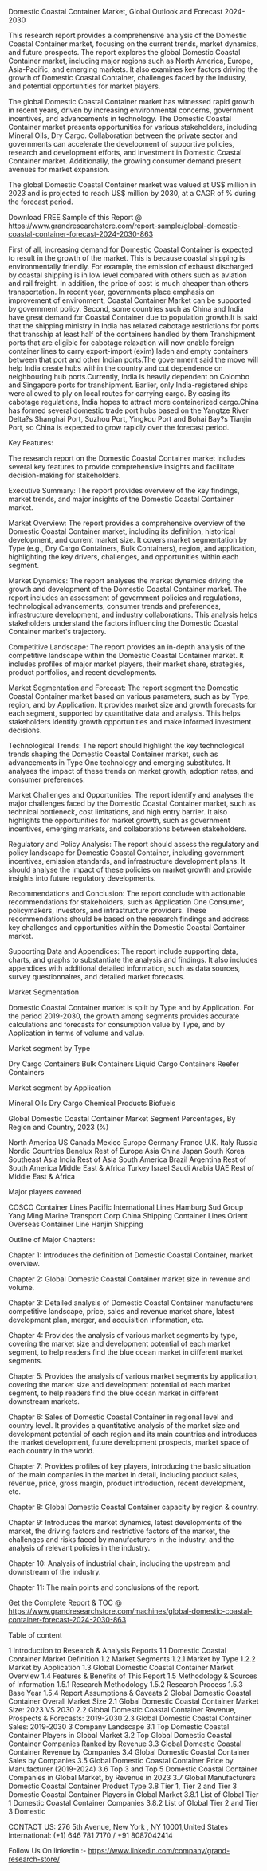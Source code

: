 Domestic Coastal Container Market, Global Outlook and Forecast 2024-2030

This research report provides a comprehensive analysis of the Domestic Coastal Container market, focusing on the current trends, market dynamics, and future prospects. The report explores the global Domestic Coastal Container market, including major regions such as North America, Europe, Asia-Pacific, and emerging markets. It also examines key factors driving the growth of Domestic Coastal Container, challenges faced by the industry, and potential opportunities for market players.

The global Domestic Coastal Container market has witnessed rapid growth in recent years, driven by increasing environmental concerns, government incentives, and advancements in technology. The Domestic Coastal Container market presents opportunities for various stakeholders, including Mineral Oils, Dry Cargo. Collaboration between the private sector and governments can accelerate the development of supportive policies, research and development efforts, and investment in Domestic Coastal Container market. Additionally, the growing consumer demand present avenues for market expansion.

The global Domestic Coastal Container market was valued at US$ million in 2023 and is projected to reach US$ million by 2030, at a CAGR of % during the forecast period.

Download FREE Sample of this Report @ https://www.grandresearchstore.com/report-sample/global-domestic-coastal-container-forecast-2024-2030-863


First of all, increasing demand for Domestic Coastal Container is expected to result in the growth of the market. This is because coastal shipping is environmentally friendly. For example, the emission of exhaust discharged by coastal shipping is in low level compared with others such as aviation and rail freight. In addition, the price of cost is much cheaper than others transportation. In recent year, governments place emphasis on improvement of environment, Coastal Container Market can be supported by government policy. Second, some countries such as China and India have great demand for Coastal Container due to population growth.It is said that the shipping ministry in India has relaxed cabotage restrictions for ports that transship at least half of the containers handled by them Transhipment ports that are eligible for cabotage relaxation will now enable foreign container lines to carry export-import (exim) laden and empty containers between that port and other Indian ports.The government said the move will help India create hubs within the country and cut dependence on neighbouring hub ports.Currently, India is heavily dependent on Colombo and Singapore ports for transhipment. Earlier, only India-registered ships were allowed to ply on local routes for carrying cargo. By easing its cabotage regulations, India hopes to attract more containerized cargo.China has formed several domestic trade port hubs based on the Yangtze River Delta?s Shanghai Port, Suzhou Port, Yingkou Port and Bohai Bay?s Tianjin Port, so China is expected to grow rapidly over the forecast period.

Key Features:

The research report on the Domestic Coastal Container market includes several key features to provide comprehensive insights and facilitate decision-making for stakeholders.

Executive Summary: The report provides overview of the key findings, market trends, and major insights of the Domestic Coastal Container market.

Market Overview: The report provides a comprehensive overview of the Domestic Coastal Container market, including its definition, historical development, and current market size. It covers market segmentation by Type (e.g., Dry Cargo Containers, Bulk Containers), region, and application, highlighting the key drivers, challenges, and opportunities within each segment.

Market Dynamics: The report analyses the market dynamics driving the growth and development of the Domestic Coastal Container market. The report includes an assessment of government policies and regulations, technological advancements, consumer trends and preferences, infrastructure development, and industry collaborations. This analysis helps stakeholders understand the factors influencing the Domestic Coastal Container market's trajectory.

Competitive Landscape: The report provides an in-depth analysis of the competitive landscape within the Domestic Coastal Container market. It includes profiles of major market players, their market share, strategies, product portfolios, and recent developments.

Market Segmentation and Forecast: The report segment the Domestic Coastal Container market based on various parameters, such as by Type, region, and by Application. It provides market size and growth forecasts for each segment, supported by quantitative data and analysis. This helps stakeholders identify growth opportunities and make informed investment decisions.

Technological Trends: The report should highlight the key technological trends shaping the Domestic Coastal Container market, such as advancements in Type One technology and emerging substitutes. It analyses the impact of these trends on market growth, adoption rates, and consumer preferences.

Market Challenges and Opportunities: The report identify and analyses the major challenges faced by the Domestic Coastal Container market, such as technical bottleneck, cost limitations, and high entry barrier. It also highlights the opportunities for market growth, such as government incentives, emerging markets, and collaborations between stakeholders.

Regulatory and Policy Analysis: The report should assess the regulatory and policy landscape for Domestic Coastal Container, including government incentives, emission standards, and infrastructure development plans. It should analyse the impact of these policies on market growth and provide insights into future regulatory developments.

Recommendations and Conclusion: The report conclude with actionable recommendations for stakeholders, such as Application One Consumer, policymakers, investors, and infrastructure providers. These recommendations should be based on the research findings and address key challenges and opportunities within the Domestic Coastal Container market.

Supporting Data and Appendices: The report include supporting data, charts, and graphs to substantiate the analysis and findings. It also includes appendices with additional detailed information, such as data sources, survey questionnaires, and detailed market forecasts.

Market Segmentation

Domestic Coastal Container market is split by Type and by Application. For the period 2019-2030, the growth among segments provides accurate calculations and forecasts for consumption value by Type, and by Application in terms of volume and value.

Market segment by Type



Dry Cargo Containers
Bulk Containers
Liquid Cargo Containers
Reefer Containers


Market segment by Application



Mineral Oils
Dry Cargo
Chemical Products
Biofuels


Global Domestic Coastal Container Market Segment Percentages, By Region and Country, 2023 (%)



North America
US
Canada
Mexico
Europe
Germany
France
U.K.
Italy
Russia
Nordic Countries
Benelux
Rest of Europe
Asia
China
Japan
South Korea
Southeast Asia
India
Rest of Asia
South America
Brazil
Argentina
Rest of South America
Middle East & Africa
Turkey
Israel
Saudi Arabia
UAE
Rest of Middle East & Africa


Major players covered



COSCO Container Lines
Pacific International Lines
Hamburg Sud Group
Yang Ming Marine Transport Corp
China Shipping Container Lines
Orient Overseas Container Line
Hanjin Shipping


Outline of Major Chapters:

Chapter 1: Introduces the definition of Domestic Coastal Container, market overview.

Chapter 2: Global Domestic Coastal Container market size in revenue and volume.

Chapter 3: Detailed analysis of Domestic Coastal Container manufacturers competitive landscape, price, sales and revenue market share, latest development plan, merger, and acquisition information, etc.

Chapter 4: Provides the analysis of various market segments by type, covering the market size and development potential of each market segment, to help readers find the blue ocean market in different market segments.

Chapter 5: Provides the analysis of various market segments by application, covering the market size and development potential of each market segment, to help readers find the blue ocean market in different downstream markets.

Chapter 6: Sales of Domestic Coastal Container in regional level and country level. It provides a quantitative analysis of the market size and development potential of each region and its main countries and introduces the market development, future development prospects, market space of each country in the world.

Chapter 7: Provides profiles of key players, introducing the basic situation of the main companies in the market in detail, including product sales, revenue, price, gross margin, product introduction, recent development, etc.

Chapter 8: Global Domestic Coastal Container capacity by region & country.

Chapter 9: Introduces the market dynamics, latest developments of the market, the driving factors and restrictive factors of the market, the challenges and risks faced by manufacturers in the industry, and the analysis of relevant policies in the industry.

Chapter 10: Analysis of industrial chain, including the upstream and downstream of the industry.

Chapter 11: The main points and conclusions of the report.

Get the Complete Report & TOC @ https://www.grandresearchstore.com/machines/global-domestic-coastal-container-forecast-2024-2030-863

Table of content

1 Introduction to Research & Analysis Reports
1.1 Domestic Coastal Container Market Definition
1.2 Market Segments
1.2.1 Market by Type
1.2.2 Market by Application
1.3 Global Domestic Coastal Container Market Overview
1.4 Features & Benefits of This Report
1.5 Methodology & Sources of Information
1.5.1 Research Methodology
1.5.2 Research Process
1.5.3 Base Year
1.5.4 Report Assumptions & Caveats
2 Global Domestic Coastal Container Overall Market Size
2.1 Global Domestic Coastal Container Market Size: 2023 VS 2030
2.2 Global Domestic Coastal Container Revenue, Prospects & Forecasts: 2019-2030
2.3 Global Domestic Coastal Container Sales: 2019-2030
3 Company Landscape
3.1 Top Domestic Coastal Container Players in Global Market
3.2 Top Global Domestic Coastal Container Companies Ranked by Revenue
3.3 Global Domestic Coastal Container Revenue by Companies
3.4 Global Domestic Coastal Container Sales by Companies
3.5 Global Domestic Coastal Container Price by Manufacturer (2019-2024)
3.6 Top 3 and Top 5 Domestic Coastal Container Companies in Global Market, by Revenue in 2023
3.7 Global Manufacturers Domestic Coastal Container Product Type
3.8 Tier 1, Tier 2 and Tier 3 Domestic Coastal Container Players in Global Market
3.8.1 List of Global Tier 1 Domestic Coastal Container Companies
3.8.2 List of Global Tier 2 and Tier 3 Domestic

CONTACT US:
276 5th Avenue, New York , NY 10001,United States
International: (+1) 646 781 7170 / +91 8087042414

Follow Us On linkedin :- https://www.linkedin.com/company/grand-research-store/


 
